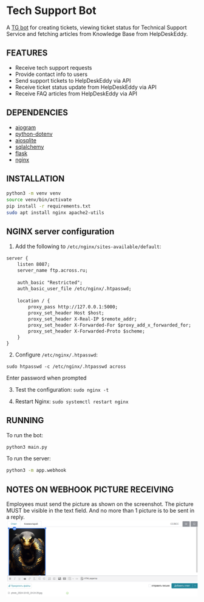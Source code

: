 # Tech Support Bot

A [TG bot](https://t.me/across_tech_bot) for creating tickets, viewing ticket status for Technical Support Service and fetching articles from Knowledge Base from HelpDeskEddy.

## FEATURES

- Receive tech support requests
- Provide contact info to users
- Send support tickets to HelpDeskEddy via API
- Receive ticket status update from HelpDeskEddy via API
- Receive FAQ articles from HelpDeskEddy via API

## DEPENDENCIES

- [aiogram](https://github.com/aio-libs/aiohttp)
- [python-dotenv](https://github.com/theskumar/python-dotenv)
- [aiosqlite](https://github.com/aiosqlite/aiosqlite)
- [sqlalchemy](https://github.com/sqlalchemy/sqlalchemy)
- [flask](https://github.com/pallets/flask)
- [nginx](https://www.nginx.com/)

## INSTALLATION

```bash
python3 -m venv venv
source venv/bin/activate
pip install -r requirements.txt
sudo apt install nginx apache2-utils
```

## NGINX server configuration

1. Add the following to `/etc/nginx/sites-available/default`:

```nginx
server {
    listen 8087;
    server_name ftp.across.ru;

    auth_basic "Restricted";
    auth_basic_user_file /etc/nginx/.htpasswd;

    location / {
        proxy_pass http://127.0.0.1:5000;
        proxy_set_header Host $host;
        proxy_set_header X-Real-IP $remote_addr;
        proxy_set_header X-Forwarded-For $proxy_add_x_forwarded_for;
        proxy_set_header X-Forwarded-Proto $scheme;
    }
}
```

2. Configure `/etc/nginx/.htpasswd`:

```nginx
sudo htpasswd -c /etc/nginx/.htpasswd across
```
Enter password when prompted

3. Test the configuration: ```sudo nginx -t```

4. Restart Nginx: ```sudo systemctl restart nginx```

## RUNNING

To run the bot:
```bash
python3 main.py
```

To run the server:
```bash
python3 -m app.webhook
```

## NOTES ON WEBHOOK PICTURE RECEIVING

Employees must send the picture as shown on the screenshot. The picture MUST be visible in the text field. And no more than 1 picture is to be sent in a reply.
![picture MUST be visible in the text field](./webhook_picture_sending.png)